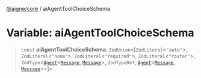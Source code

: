 [@aigne/core](../wiki/Home) / aiAgentToolChoiceSchema

# Variable: aiAgentToolChoiceSchema

> `const` **aiAgentToolChoiceSchema**: `ZodUnion`\<\[`ZodLiteral`\<`"auto"`\>, `ZodLiteral`\<`"none"`\>, `ZodLiteral`\<`"required"`\>, `ZodLiteral`\<`"router"`\>, `ZodType`\<[`Agent`](../wiki/Class.Agent)\<[`Message`](../wiki/TypeAlias.Message), [`Message`](../wiki/TypeAlias.Message)\>, `ZodTypeDef`, [`Agent`](../wiki/Class.Agent)\<[`Message`](../wiki/TypeAlias.Message), [`Message`](../wiki/TypeAlias.Message)\>\>\]\>

